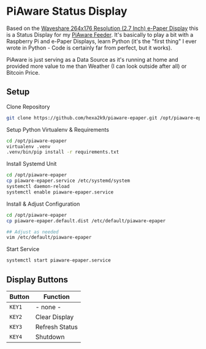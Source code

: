 # PiAware Status Display

Based on the [Waveshare 264x176 Resolution (2.7 Inch) e-Paper Display](https://www.amazon.de/gp/product/B075FWLMRV/) this is a Status Display for my [PiAware Feeder](https://www.flightaware.com/adsb/piaware/build). It's basically to play a bit with a Raspberry Pi and e-Paper Displays, learn Python (it's the "first thing" I ever wrote in Python - Code is certainly far from perfect, but it works).

PiAware is just serving as a Data Source as it's running at home and provided more value to me than Weather (I can look outside after all) or Bitcoin Price.

## Setup

Clone Repository

```bash
git clone https://github.com/hexa2k9/piaware-epaper.git /opt/piaware-epaper
```

Setup Python Virtualenv & Requirements

```bash
cd /opt/piaware-epaper
virtualenv .venv
.venv/bin/pip install -r requirements.txt
```

Install Systemd Unit

```bash
cd /opt/piaware-epaper
cp piaware-epaper.service /etc/systemd/system
systemctl daemon-reload
systemctl enable piaware-epaper.service
```

Install & Adjust Configuration

```bash
cd /opt/piaware-epaper
cp piaware-epaper.default.dist /etc/default/piaware-epaper

## Adjust as needed
vim /etc/default/piaware-epaper
```

Start Service

```bash
systemctl start piaware-epaper.service
```

## Display Buttons

| Button   | Function       |
|----------|----------------|
| `KEY1`   | - none -       |
| `KEY2`   | Clear Display  |
| `KEY3`   | Refresh Status |
| `KEY4`   | Shutdown       |
